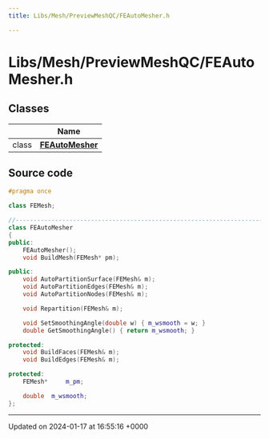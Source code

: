 ```yaml
---
title: Libs/Mesh/PreviewMeshQC/FEAutoMesher.h

---
```


# Libs/Mesh/PreviewMeshQC/FEAutoMesher.h



## Classes

|                | Name           |
| -------------- | -------------- |
| class | **[FEAutoMesher](../Classes/classFEAutoMesher.md)**  |




## Source code

```cpp
#pragma once

class FEMesh;

//-----------------------------------------------------------------------------
class FEAutoMesher
{
public:
    FEAutoMesher();
    void BuildMesh(FEMesh* pm);

public:
    void AutoPartitionSurface(FEMesh& m);
    void AutoPartitionEdges(FEMesh& m);
    void AutoPartitionNodes(FEMesh& m);

    void Repartition(FEMesh& m);

    void SetSmoothingAngle(double w) { m_wsmooth = w; }
    double GetSmoothingAngle() { return m_wsmooth; }

protected:
    void BuildFaces(FEMesh& m);
    void BuildEdges(FEMesh& m);

protected:
    FEMesh*     m_pm;

    double  m_wsmooth;
};
```


-------------------------------

Updated on 2024-01-17 at 16:55:16 +0000
